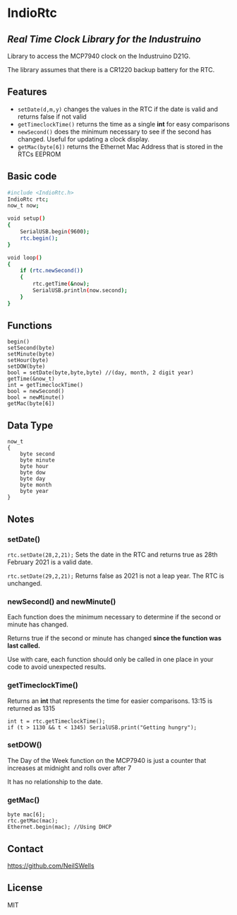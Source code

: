 # IndioRtc
## _Real Time Clock Library for the Industruino_

Library to access the MCP7940 clock on the Industruino D21G.

The library assumes that there is a CR1220 backup battery for the RTC.

## Features
- `setDate(d,m,y)` changes the values in the RTC if the date is valid and returns false if not valid
- `getTimeclockTime()` returns the time as a single **int** for easy comparisons
- `newSecond()` does the minimum necessary to see if the second has changed. Useful for updating a clock display.
- `getMac(byte[6])` returns the Ethernet Mac Address that is stored in the RTCs EEPROM

## Basic code
```sh
#include <IndioRtc.h>
IndioRtc rtc;
now_t now;

void setup()
{
    SerialUSB.begin(9600);
    rtc.begin();
}

void loop()
{
    if (rtc.newSecond())
    {
        rtc.getTime(&now);
        SerialUSB.println(now.second);
    }
}
```

## Functions
    begin()
    setSecond(byte)
    setMinute(byte)
    setHour(byte)
    setDOW(byte)
    bool = setDate(byte,byte,byte) //(day, month, 2 digit year)
    getTime(&now_t)
    int = getTimeclockTime()
    bool = newSecond()
    bool = newMinute()
    getMac(byte[6])

## Data Type
    now_t
    {
        byte second
        byte minute
        byte hour
        byte dow
        byte day
        byte month
        byte year
    }

## Notes

### setDate()
`rtc.setDate(28,2,21);` Sets the date in the RTC and returns true as 28th February 2021 is a valid date.

`rtc.setDate(29,2,21);` Returns false as 2021 is not a leap year. The RTC is unchanged.

### newSecond() and newMinute()
Each function does the minimum necessary to determine if the second or minute has changed.

Returns true if the second or minute has changed **since the function was last called.**

Use with care, each function should only be called in one place in your code to avoid unexpected results.

### getTimeclockTime()
Returns an **int** that represents the time for easier comparisons.
13:15 is returned as 1315
```
int t = rtc.getTimeclockTime();
if (t > 1130 && t < 1345) SerialUSB.print("Getting hungry");
```

### setDOW()
The Day of the Week function on the MCP7940 is just a counter that increases at midnight and rolls over after 7

It has no relationship to the date.

### getMac()
```
byte mac[6];
rtc.getMac(mac);
Ethernet.begin(mac); //Using DHCP
```

## Contact
https://github.com/NeilSWells

## License

MIT
